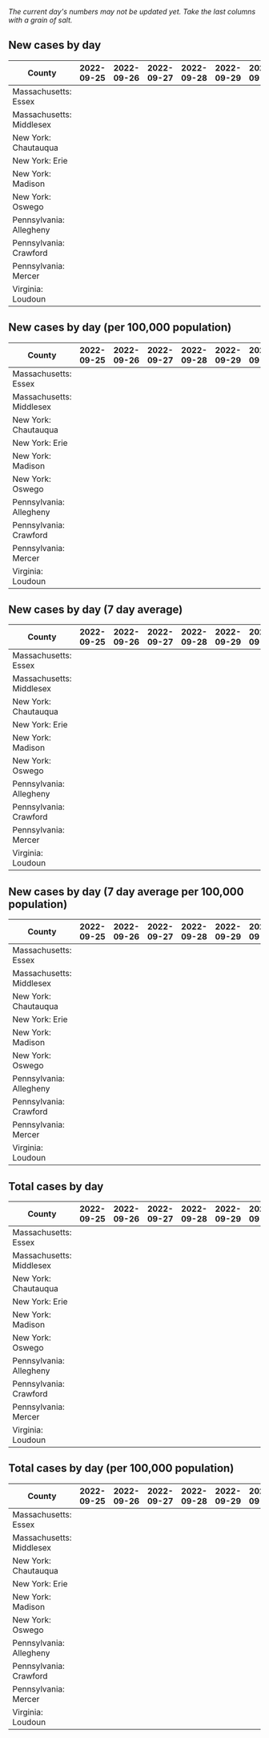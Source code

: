 _The current day's numbers may not be updated yet. Take the last columns with a grain of salt._
## New cases by day

| County | 2022-09-25 | 2022-09-26 | 2022-09-27 | 2022-09-28 | 2022-09-29 | 2022-09-30 | 2022-10-01 |
| --- | --- | --- | --- | --- | --- | --- | --- |
| Massachusetts: Essex |  |  |  |  |  |  |  |
| Massachusetts: Middlesex |  |  |  |  |  |  |  |
| New York: Chautauqua |  |  |  |  |  |  |  |
| New York: Erie |  |  |  |  |  |  |  |
| New York: Madison |  |  |  |  |  |  |  |
| New York: Oswego |  |  |  |  |  |  |  |
| Pennsylvania: Allegheny |  |  |  |  |  |  |  |
| Pennsylvania: Crawford |  |  |  |  |  |  |  |
| Pennsylvania: Mercer |  |  |  |  |  |  |  |
| Virginia: Loudoun |  |  |  |  |  |  |  |

## New cases by day (per 100,000 population)

| County | 2022-09-25 | 2022-09-26 | 2022-09-27 | 2022-09-28 | 2022-09-29 | 2022-09-30 | 2022-10-01 |
| --- | --- | --- | --- | --- | --- | --- | --- |
| Massachusetts: Essex |  |  |  |  |  |  |  |
| Massachusetts: Middlesex |  |  |  |  |  |  |  |
| New York: Chautauqua |  |  |  |  |  |  |  |
| New York: Erie |  |  |  |  |  |  |  |
| New York: Madison |  |  |  |  |  |  |  |
| New York: Oswego |  |  |  |  |  |  |  |
| Pennsylvania: Allegheny |  |  |  |  |  |  |  |
| Pennsylvania: Crawford |  |  |  |  |  |  |  |
| Pennsylvania: Mercer |  |  |  |  |  |  |  |
| Virginia: Loudoun |  |  |  |  |  |  |  |

## New cases by day (7 day average)

| County | 2022-09-25 | 2022-09-26 | 2022-09-27 | 2022-09-28 | 2022-09-29 | 2022-09-30 | 2022-10-01 |
| --- | --- | --- | --- | --- | --- | --- | --- |
| Massachusetts: Essex |  |  |  |  |  |  |  |
| Massachusetts: Middlesex |  |  |  |  |  |  |  |
| New York: Chautauqua |  |  |  |  |  |  |  |
| New York: Erie |  |  |  |  |  |  |  |
| New York: Madison |  |  |  |  |  |  |  |
| New York: Oswego |  |  |  |  |  |  |  |
| Pennsylvania: Allegheny |  |  |  |  |  |  |  |
| Pennsylvania: Crawford |  |  |  |  |  |  |  |
| Pennsylvania: Mercer |  |  |  |  |  |  |  |
| Virginia: Loudoun |  |  |  |  |  |  |  |

## New cases by day (7 day average per 100,000 population)

| County | 2022-09-25 | 2022-09-26 | 2022-09-27 | 2022-09-28 | 2022-09-29 | 2022-09-30 | 2022-10-01 |
| --- | --- | --- | --- | --- | --- | --- | --- |
| Massachusetts: Essex |  |  |  |  |  |  |  |
| Massachusetts: Middlesex |  |  |  |  |  |  |  |
| New York: Chautauqua |  |  |  |  |  |  |  |
| New York: Erie |  |  |  |  |  |  |  |
| New York: Madison |  |  |  |  |  |  |  |
| New York: Oswego |  |  |  |  |  |  |  |
| Pennsylvania: Allegheny |  |  |  |  |  |  |  |
| Pennsylvania: Crawford |  |  |  |  |  |  |  |
| Pennsylvania: Mercer |  |  |  |  |  |  |  |
| Virginia: Loudoun |  |  |  |  |  |  |  |

## Total cases by day

| County | 2022-09-25 | 2022-09-26 | 2022-09-27 | 2022-09-28 | 2022-09-29 | 2022-09-30 | 2022-10-01 |
| --- | --- | --- | --- | --- | --- | --- | --- |
| Massachusetts: Essex |  |  |  |  |  |  | 238936 |
| Massachusetts: Middlesex |  |  |  |  |  |  | 405667 |
| New York: Chautauqua |  |  |  |  |  |  | 27571 |
| New York: Erie |  |  |  |  |  |  | 252037 |
| New York: Madison |  |  |  |  |  |  | 15681 |
| New York: Oswego |  |  |  |  |  |  | 31970 |
| Pennsylvania: Allegheny |  |  |  |  |  |  | 318310 |
| Pennsylvania: Crawford |  |  |  |  |  |  | 22954 |
| Pennsylvania: Mercer |  |  |  |  |  |  | 26519 |
| Virginia: Loudoun |  |  |  |  |  |  | 88626 |

## Total cases by day (per 100,000 population)

| County | 2022-09-25 | 2022-09-26 | 2022-09-27 | 2022-09-28 | 2022-09-29 | 2022-09-30 | 2022-10-01 |
| --- | --- | --- | --- | --- | --- | --- | --- |
| Massachusetts: Essex |  |  |  |  |  |  | 30282.1 |
| Massachusetts: Middlesex |  |  |  |  |  |  | 25170.1 |
| New York: Chautauqua |  |  |  |  |  |  | 21726.0 |
| New York: Erie |  |  |  |  |  |  | 27434.0 |
| New York: Madison |  |  |  |  |  |  | 22104.3 |
| New York: Oswego |  |  |  |  |  |  | 26181.5 |
| Pennsylvania: Allegheny |  |  |  |  |  |  | 26175.8 |
| Pennsylvania: Crawford |  |  |  |  |  |  | 27123.1 |
| Pennsylvania: Mercer |  |  |  |  |  |  | 24235.1 |
| Virginia: Loudoun |  |  |  |  |  |  | 21431.1 |
